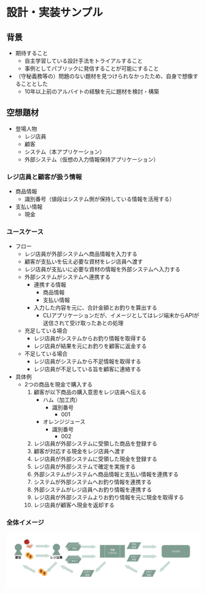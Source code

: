 # 設計・実装サンプル

## 背景

* 期待すること
    * 自主学習している設計手法をトライアルすること
    * 事例としてパブリックに発信することが可能にすること
* （守秘義務等の）問題のない題材を見つけられなかったため、自身で想像することとした
    * 10年以上前のアルバイトの経験を元に題材を検討・構築

## 空想題材

* 登場人物
    * レジ店員
    * 顧客
    * システム（本アプリケーション）
    * 外部システム（仮想の入力情報保持アプリケーション）

### レジ店員と顧客が扱う情報

* 商品情報
    * 識別番号（値段はシステム側が保持している情報を活用する）
* 支払い情報
    * 現金

### ユースケース

* フロー
    * レジ店員が外部システムへ商品情報を入力する
    * 顧客が支払いを伝え必要な資材をレジ店員へ渡す
    * レジ店員が支払いに必要な資材の情報を外部システムへ入力する
    * 外部システムがシステムへ連携する
        * 連携する情報
            * 商品情報
            * 支払い情報
        * 入力した内容を元に、合計金額とお釣りを算出する
            * CLIアプリケーションだが、イメージとしてはレジ端末からAPIが送信されて受け取ったあとの処理
    * 充足している場合
        * レジ店員がシステムからお釣り情報を取得する
        * レジ店員が結果を元にお釣りを顧客に返金する
    * 不足している場合
        * レジ店員がシステムから不足情報を取得する
        * レジ店員が不足している旨を顧客に連絡する
* 具体例
    * 2つの商品を現金で購入する
        1. 顧客が以下商品の購入意思をレジ店員へ伝える
            * ハム（加工肉）
                * 識別番号
                    * 001
            * オレンジジュース
                * 識別番号
                    * 002
        2. レジ店員が外部システムに受領した商品を登録する
        3. 顧客が対応する現金をレジ店員へ渡す
        4. レジ店員が外部システムに受領した現金を登録する
        5. レジ店員が外部システムで確定を実施する
        6. 外部システムがシステムへ商品情報と支払い情報を連携する
        7. システムが外部システムへお釣り情報を連携する
        8. 外部システムがレジ店員へお釣り情報を連携する
        9. レジ店員が外部システムよりお釣り情報を元に現金を取得する
        10. レジ店員が顧客へ現金を返却する



### 全体イメージ

![全体イメージ](doc/overall_picture.png)